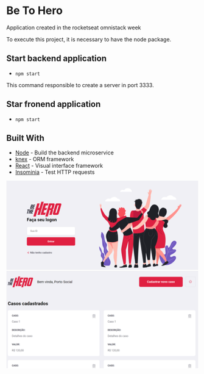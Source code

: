 # Be To Hero

Application created in the rocketseat omnistack week

To execute this project, it is necessary to have the node package.

## Start backend application

- `npm start`

This command responsible to create a server in port 3333.

## Star fronend application

- `npm start`


## Built With

- [Node](https://nodejs.org/en/) - Build the backend microservice
- [knex](http://knexjs.org/) - ORM framework
- [React](https://reactjs.org/) - Visual interface framework
- [Insominia](https://insomnia.rest/) - Test HTTP requests


<img src="screens/screen1.png">

<img src="screens/screen2.png">